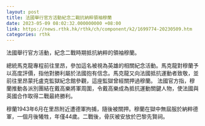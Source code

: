 ```yaml
---
layout: post
title: 法國舉行官方活動紀念二戰抗納粹領袖穆蘭
date: 2023-05-09 08:02:32.000000000 +08:00
link: https://news.rthk.hk/rthk/ch/component/k2/1699774-20230509.htm
categories: rthk
---
```


法國舉行官方活動，紀念二戰時期抵抗納粹的領袖穆蘭。

總統馬克龍專程前往里昂，參加這名被視為英雄的相關紀念活動。馬克龍對穆蘭予以高度評價，指他對勝利屬於法國抱有信念。馬克龍又向法國抵抗運動者致敬，並前往里昂蒙托盧克監獄紀念館參觀，這座監獄曾經關押過穆蘭。 法國官方指，穆蘭推動各派別團結在戴高樂將軍周圍，令戴高樂成為抵抗運動關鍵人物，使法國與英國合作取得二戰最終勝利。 

穆蘭1943年6月在里昂附近遭德軍拘捕，隨後被關押。穆蘭在獄中無屆服於納粹德軍，一個月後犧牲，年僅44歲。二戰後，骨灰被安放於巴黎先賢祠。
